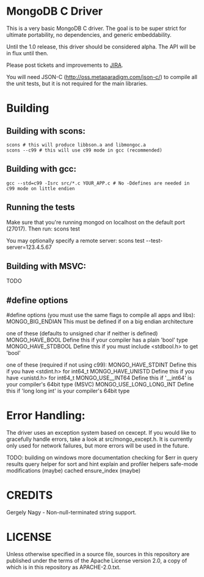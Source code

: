 # MongoDB C Driver

This is a very basic MongoDB C driver. The goal is to be super strict for ultimate portability,
no dependencies, and generic embeddability.

Until the 1.0 release, this driver should be considered alpha. The API will be in flux until then.

Please post tickets and improvements to [JIRA](http://jira.mongodb.org/browse/CDRIVER).

You will need JSON-C (http://oss.metaparadigm.com/json-c/) to compile all the unit tests, but it is not required for the main libraries.

# Building

## Building with scons:
    scons # this will produce libbson.a and libmongoc.a
    scons --c99 # this will use c99 mode in gcc (recommended)

## Building with gcc:
    gcc --std=c99 -Isrc src/*.c YOUR_APP.c # No -Ddefines are needed in c99 mode on little endien

## Running the tests
Make sure that you're running mongod on localhost on the default port (27017). Then run:
    scons test

You may optionally specify a remote server:
    scons test --test-server=123.4.5.67

## Building with MSVC:
TODO

## #define options
#define options (you must use the same flags to compile all apps and libs):
MONGO_BIG_ENDIAN             This must be defined if on a big endian architecture

one of these (defaults to unsigned char if neither is defined)
MONGO_HAVE_BOOL              Define this if your compiler has a plain 'bool' type
MONGO_HAVE_STDBOOL           Define this if you must include <stdbool.h> to get 'bool'

one of these (required if not using c99):
MONGO_HAVE_STDINT            Define this if you have <stdint.h> for int64_t
MONGO_HAVE_UNISTD            Define this if you have <unistd.h> for int64_t
MONGO_USE__INT64             Define this if '__int64' is your compiler's 64bit type (MSVC)
MONGO_USE_LONG_LONG_INT      Define this if 'long long int' is your compiler's 64bit type


# Error Handling:
The driver uses an exception system based on cexcept. If you would like to gracefully
handle errors, take a look at src/mongo_except.h. It is currently only used for
network failures, but more errors will be used in the future.

TODO:
building on windows
more documentation
checking for $err in query results
query helper for sort and hint
explain and profiler helpers
safe-mode modifications (maybe)
cached ensure_index (maybe)

# CREDITS

Gergely Nagy - Non-null-terminated string support.

# LICENSE

Unless otherwise specified in a source file, sources in this
repository are published under the terms of the Apache License version
2.0, a copy of which is in this repository as APACHE-2.0.txt.
